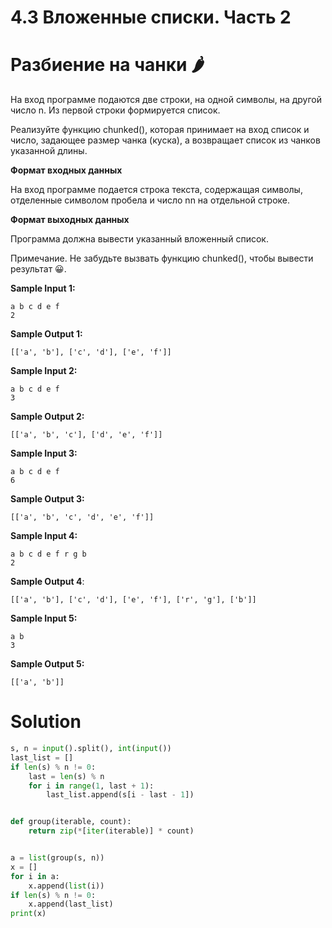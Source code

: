 # 4.3 Вложенные списки. Часть 2

# Разбиение на чанки 🌶️

На вход программе подаются две строки, на одной символы, на другой число n. Из первой строки формируется список.

Реализуйте функцию chunked(), которая принимает на вход список и число, задающее размер чанка (куска), а возвращает
список из чанков указанной длины.

**Формат входных данных**

На вход программе подается строка текста, содержащая символы, отделенные символом пробела и число nn на отдельной
строке.

**Формат выходных данных**

Программа должна вывести указанный вложенный список.

Примечание. Не забудьте вызвать функцию chunked(), чтобы вывести результат 😀.

**Sample Input 1:**

```
a b c d e f
2
```

**Sample Output 1:**

```
[['a', 'b'], ['c', 'd'], ['e', 'f']]
```

**Sample Input 2:**

```
a b c d e f
3
```

**Sample Output 2:**

```
[['a', 'b', 'c'], ['d', 'e', 'f']]
```

**Sample Input 3:**

```
a b c d e f
6
```

**Sample Output 3:**

```
[['a', 'b', 'c', 'd', 'e', 'f']]
```

**Sample Input 4:**

```
a b c d e f r g b
2
```

**Sample Output 4**:

```
[['a', 'b'], ['c', 'd'], ['e', 'f'], ['r', 'g'], ['b']]
```

**Sample Input 5:**

```
a b
3
```

**Sample Output 5:**

```
[['a', 'b']]
```

# Solution

```python
s, n = input().split(), int(input())
last_list = []
if len(s) % n != 0:
    last = len(s) % n
    for i in range(1, last + 1):
        last_list.append(s[i - last - 1])


def group(iterable, count):
    return zip(*[iter(iterable)] * count)


a = list(group(s, n))
x = []
for i in a:
    x.append(list(i))
if len(s) % n != 0:
    x.append(last_list)
print(x)
```